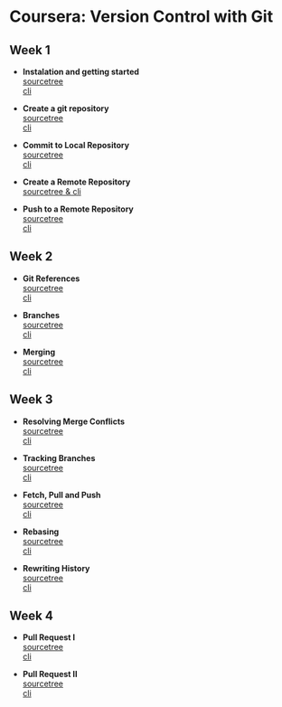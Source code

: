 # Coursera: Version Control with Git

## Week 1
* **Instalation and getting started**  
[sourcetree](https://antoniodiaz.github.io/notes/coursera/pdf/01_01_installation_sourcetree.pdf)  
[cli](https://antoniodiaz.github.io/notes/coursera/pdf/01_01_installation_cli.pdf)

* **Create a git repository**  
[sourcetree](https://antoniodiaz.github.io/notes/coursera/pdf/01_02_create_local_sourcetree.pdf)  
[cli](https://antoniodiaz.github.io/notes/coursera/pdf/01_02_create_local_cli.pdf)

* **Commit to Local Repository**  
[sourcetree](https://antoniodiaz.github.io/notes/coursera/pdf/01_03_commit_local_sourcetree.pdf)  
[cli](https://antoniodiaz.github.io/notes/coursera/pdf/01_03_commit_local_cli.pdf)

* **Create a Remote Repository**  
[sourcetree & cli](https://antoniodiaz.github.io/notes/coursera/pdf/01_04_create_remote.pdf)  

* **Push to a Remote Repository**  
[sourcetree](https://antoniodiaz.github.io/notes/coursera/pdf/01_05_push_sourcetree.pdf)  
[cli](https://antoniodiaz.github.io/notes/coursera/pdf/01_05_push_cli.pdf)


## Week 2
* **Git References**  
[sourcetree](https://antoniodiaz.github.io/notes/coursera/pdf/02_01_references_sourcetree.pdf)  
[cli](https://antoniodiaz.github.io/notes/coursera/pdf/02_01_references_cli.pdf)

* **Branches**  
[sourcetree](https://antoniodiaz.github.io/notes/coursera/pdf/02_02_branches_sourcetree.pdf)  
[cli](https://antoniodiaz.github.io/notes/coursera/pdf/02_02_branches_cli.pdf)

* **Merging**  
[sourcetree](https://antoniodiaz.github.io/notes/coursera/pdf/02_03_merging_sourcetree.pdf)  
[cli](https://antoniodiaz.github.io/notes/coursera/pdf/02_03_merging_cli.pdf)

## Week 3
* **Resolving Merge Conflicts**  
[sourcetree](https://antoniodiaz.github.io/notes/coursera/pdf/03_01_conflicts_sourcetree.pdf)  
[cli](https://antoniodiaz.github.io/notes/coursera/pdf/03_01_conflicts_cli.pdf)

* **Tracking Branches**  
[sourcetree](https://antoniodiaz.github.io/notes/coursera/pdf/03_02_trackingh_branches_sourcetree.pdf)  
[cli](https://antoniodiaz.github.io/notes/coursera/pdf/03_02_trackingh_branches_cli.pdf)

* **Fetch, Pull and Push**  
[sourcetree](https://antoniodiaz.github.io/notes/coursera/pdf/03_03_fetch_pull_push_sourcetree.pdf)  
[cli](https://antoniodiaz.github.io/notes/coursera/pdf/03_03_fetch_pull_push_cli.pdf)

* **Rebasing**  
[sourcetree](https://antoniodiaz.github.io/notes/coursera/pdf/03_04_rebasing_sourcetree.pdf)  
[cli](https://antoniodiaz.github.io/notes/coursera/pdf/03_04_rebasing_cli.pdf)

* **Rewriting History**  
[sourcetree](https://antoniodiaz.github.io/notes/coursera/pdf/03_05_rewriting_sourcetree.pdf)  
[cli](https://antoniodiaz.github.io/notes/coursera/pdf/03_05_rewriting_cli.pdf)

## Week 4
* **Pull Request I**  
[sourcetree](https://antoniodiaz.github.io/notes/coursera/pdf/04_01_pull_request_1_sourcetree.pdf)  
[cli](https://antoniodiaz.github.io/notes/coursera/pdf/04_01_pull_request_1_cli.pdf)

* **Pull Request II**  
[sourcetree](https://antoniodiaz.github.io/notes/coursera/pdf/04_02_pull_request_2_sourcetree.pdf)  
[cli](https://antoniodiaz.github.io/notes/coursera/pdf/04_02_pull_request_2_cli.pdf)
